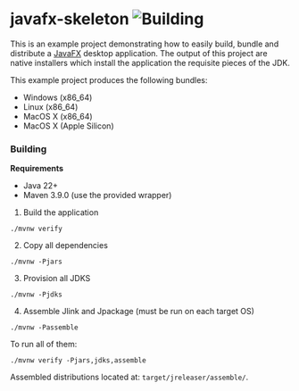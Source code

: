 
# javafx-skeleton ![Building](https://github.com/rcuprak/javafx-skeleton/actions/workflows/maven.yml/badge.svg)

This is an example project demonstrating how to easily build, bundle and distribute a [JavaFX](https://openjfx.io) desktop application.
The output of this project are native installers which install the application the requisite pieces of the JDK.

This example project produces the following bundles:
- Windows (x86_64)
- Linux (x86_64)
- MacOS X (x86_64)
- MacOS X (Apple Silicon)

### Building

**Requirements**
 - Java 22+
 - Maven 3.9.0 (use the provided wrapper)

1. Build the application
```
./mvnw verify
```
2. Copy all dependencies
```
./mvnw -Pjars
```
3. Provision all JDKS
```
./mvnw -Pjdks
```
4. Assemble Jlink and Jpackage (must be run on each target OS)
```
./mvnw -Passemble
```

To run all of them:
```
./mvnw verify -Pjars,jdks,assemble
```

Assembled distributions located at: `target/jreleaser/assemble/`.
